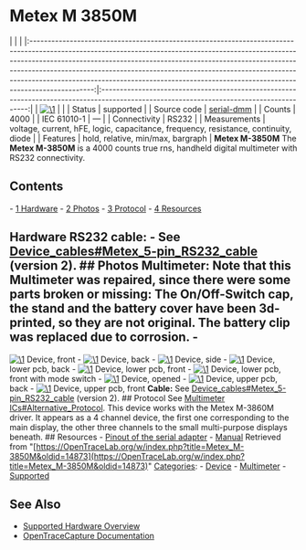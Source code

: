 # Metex M 3850M

| | | |:-----------------------------------------------------------------------------------------------------------------------------------------------------------------------------------------------------------------------------------------------------------------------------------------------------------------------------------------------------------------------------------------------------------------------:|:----------------------------------------------------------------------------------------------------------------------------------------:| | [![\1](../../assets/hardware/general/\2)](./File:Metex_M3850M_mugshot.png.html) | | | Status | supported | | Source code | [serial-dmm](http://github.com/OpenTraceLab/?p=OpenTraceCapture.git;a=tree;f=src/hardware/serial-dmm) | | Counts | 4000 | | IEC 61010-1 | — | | Connectivity | RS232 | | Measurements | voltage, current, hFE, logic, capacitance, frequency, resistance, continuity, diode | | Features | hold, relative, min/max, bargraph | **Metex M-3850M** The **Metex M-3850M** is a 4000 counts true rns, handheld digital multimeter with RS232 connectivity. 
## Contents 
\- [1 Hardware](Metex_M-3850M.html#Hardware) \- [2 Photos](Metex_M-3850M.html#Photos) \- [3 Protocol](Metex_M-3850M.html#Protocol) \- [4 Resources](Metex_M-3850M.html#Resources) 
## Hardware **RS232 cable**: \- See [Device_cables#Metex_5-pin_RS232_cable](Device_cables.html#Metex_5-pin_RS232_cable "Device cables") (version 2). ## Photos **Multimeter**: Note that this Multimeter was repaired, since there were some parts broken or missing: The On/Off-Switch cap, the stand and the battery cover have been 3d-printed, so they are not original. The battery clip was replaced due to corrosion. \- 
[![\1](../../assets/hardware/general/\2)](./File:Metex_M3850M_front.jpg.html)
Device, front
\- 
[![\1](../../assets/hardware/general/\2)](./File:Metex_M3850M_back.jpg.html)
Device, back
\- 
[![\1](../../assets/hardware/general/\2)](./File:Metex_M3850M_side.jpg.html)
Device, side
\- 
[![\1](../../assets/hardware/general/\2)](./File:Metex_M3850M_lower_back.jpg.html)
Device, lower pcb, back
\- 
[![\1](../../assets/hardware/general/\2)](./File:Metex_M3850M_lower_front.jpg.html)
Device, lower pcb, front
\- 
[![\1](../../assets/hardware/general/\2)](./File:Metex_M3850M_lower_front_knob.jpg.html)
Device, lower pcb, front with mode switch
\- 
[![\1](../../assets/hardware/general/\2)](./File:Metex_M3850M_pack_back.jpg.html)
Device, opened
\- 
[![\1](../../assets/hardware/general/\2)](./File:Metex_M3850M_upper_back.jpg.html)
Device, upper pcb, back
\- 
[![\1](../../assets/hardware/general/\2)](./File:Metex_M3850M_upper_front.jpg.html)
Device, upper pcb, front
**Cable:** See [Device_cables#Metex_5-pin_RS232_cable](Device_cables.html#Metex_5-pin_RS232_cable "Device cables") (version 2). ## Protocol See [Multimeter ICs#Alternative_Protocol](Multimeter_ICs.html#Alternative_Protocol "Multimeter ICs"). This device works with the Metex M-3860M driver. It appears as a 4 channel device, the first one corresponding to the main display, the other three channels to the small multi-purpose displays beneath. ## Resources \- [Pinout of the serial adapter](https://kappenberg.com/pages/wandler/gat010-m3850.htm) \- [Manual](https://www.manualslib.com/manual/1369505/Metex-M-3850d.html)
Retrieved from "[https://OpenTraceLab.org/w/index.php?title=Metex_M-3850M&oldid=14873](https://OpenTraceLab.org/w/index.php?title=Metex_M-3850M&oldid=14873)" 
[Categories](specialcategories-specialcategories.md): \- [Device](./Category:Device.html "Category:Device") \- [Multimeter](./Category:Multimeter.html "Category:Multimeter") \- [Supported](./Category:Supported.html "Category:Supported")

## See Also
- [Supported Hardware Overview](../supported-hardware.md)
- [OpenTraceCapture Documentation](../../opentracecapture/overview.md)
